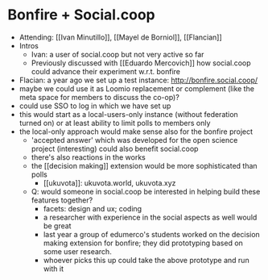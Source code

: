 # Bonfire + Social.coop
- Attending: [[Ivan Minutillo]], [[Mayel de Borniol]], [[Flancian]]
- Intros
    - Ivan: a user of social.coop but not very active so far
    - Previously discussed with [[Eduardo Mercovich]] how social.coop could advance their experiment w.r.t. bonfire
- Flacian: a year ago we set up a test instance: http://bonfire.social.coop/ 
- maybe we could use it as Loomio replacement or complement (like the meta space for members to discuss the co-op)?
- could use SSO to log in which we have set up
- this would start as a local-users-only instance (without federation turned on) or at least ability to limit polls to members only
- the local-only approach would make sense also for the bonfire project
    - 'accepted answer' which was developed for the open science project (interesting) could also benefit social.coop
    - there's also reactions in the works
    - the [[decision making]] extension would be more sophisticated than polls
        - [[ukuvota]]: ukuvota.world, ukuvota.xyz
    - Q: would someone in social.coop be interested in helping build these features together?
        - facets: design and ux; coding
        - a researcher with experience in the social aspects as well would be great
        - last year a group of edumerco's students worked on the decision making extension for bonfire; they did prototyping based on some user research.
        - whoever picks this up could take the above prototype and run with it